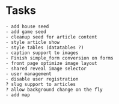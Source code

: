 
Tasks
=======

    - add house seed
    - add game seed
    - cleanup seed for article content
    - style article show
    - style tables (datatables ?)
    - caption support to images
    - Finish simple_form conversion on forms
    - front page optimize image layout
    - shared reveal image selector
    - user management
    - disable user registration
    ? slug support to articles
    ? allow background change on the fly
    - add map



